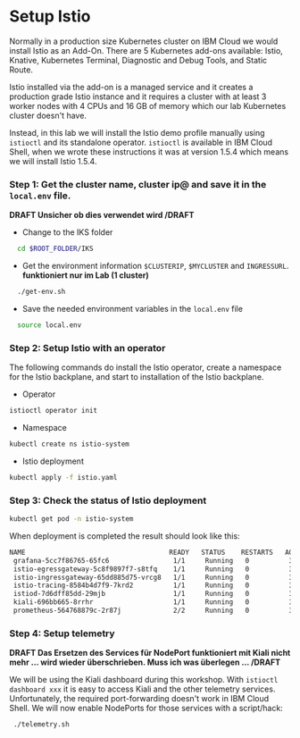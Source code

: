 # Setup Istio

Normally in a production size Kubernetes cluster on IBM Cloud we would install Istio as an Add-On. There are 5 Kubernetes add-ons available: Istio, Knative, Kubernetes Terminal, Diagnostic and Debug Tools, and Static Route. 

Istio installed via the add-on is a managed service and it creates a production grade Istio instance and it requires a cluster with at least 3 worker nodes with 4 CPUs and 16 GB of memory which our lab Kubernetes cluster doesn't have.

Instead, in this lab we will install the Istio demo profile manually using `istioctl` and its standalone operator. `istioctl` is available in IBM Cloud Shell, when we wrote these instructions it was at version 1.5.4 which means we will install Istio 1.5.4.


### Step 1: Get the cluster name, cluster ip@ and save it in the `local.env` file.

**DRAFT Unsicher ob dies verwendet wird /DRAFT**

* Change to the IKS folder
```sh
  cd $ROOT_FOLDER/IKS
```
* Get the environment information `$CLUSTERIP`, `$MYCLUSTER` and `INGRESSURL`.
**funktioniert nur im Lab (1 cluster)**
```sh
  ./get-env.sh    
```

* Save the needed environment variables in the `local.env` file
```sh
  source local.env
```

### Step 2: Setup Istio with an operator 

The following commands do install the Istio operator, create a namespace for the Istio backplane, and start to installation of the Istio backplane.

* Operator
```sh
istioctl operator init
```

* Namespace
```sh
kubectl create ns istio-system
```

* Istio deployment
```sh
kubectl apply -f istio.yaml
```

### Step 3: Check the status of Istio deployment

```sh
kubectl get pod -n istio-system
```

When deployment is completed the result should look like this:

```sh
NAME                                    READY   STATUS    RESTARTS   AGE
 grafana-5cc7f86765-65fc6                1/1     Running   0          3m28s
 istio-egressgateway-5c8f9897f7-s8tfq    1/1     Running   0          3m32s
 istio-ingressgateway-65dd885d75-vrcg8   1/1     Running   0          3m29s
 istio-tracing-8584b4d7f9-7krd2          1/1     Running   0          3m13s
 istiod-7d6dff85dd-29mjb                 1/1     Running   0          3m29s
 kiali-696bb665-8rrhr                    1/1     Running   0          3m12s
 prometheus-564768879c-2r87j             2/2     Running   0          3m12s
```

### Step 4: Setup telemetry

**DRAFT Das Ersetzen des Services für NodePort funktioniert mit Kiali nicht mehr ... wird wieder überschrieben. Muss ich was überlegen ... /DRAFT**

We will be using the Kiali dashboard during this workshop. With `istioctl dashboard xxx` it is easy to access Kiali and the other telemetry services. Unfortunately, the required port-forwarding doesn't work in IBM Cloud Shell. We will now enable NodePorts for those services with a script/hack:

```sh
 ./telemetry.sh
 ```


